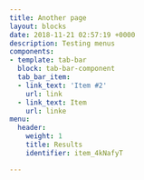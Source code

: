 ```yaml
---
title: Another page
layout: blocks
date: 2018-11-21 02:57:19 +0000
description: Testing menus
components:
- template: tab-bar
  block: tab-bar-component
  tab_bar_item:
  - link_text: 'Item #2'
    url: link
  - link_text: Item
    url: linke
menu:
  header:
    weight: 1
    title: Results
    identifier: item_4kNafyT

---
```

